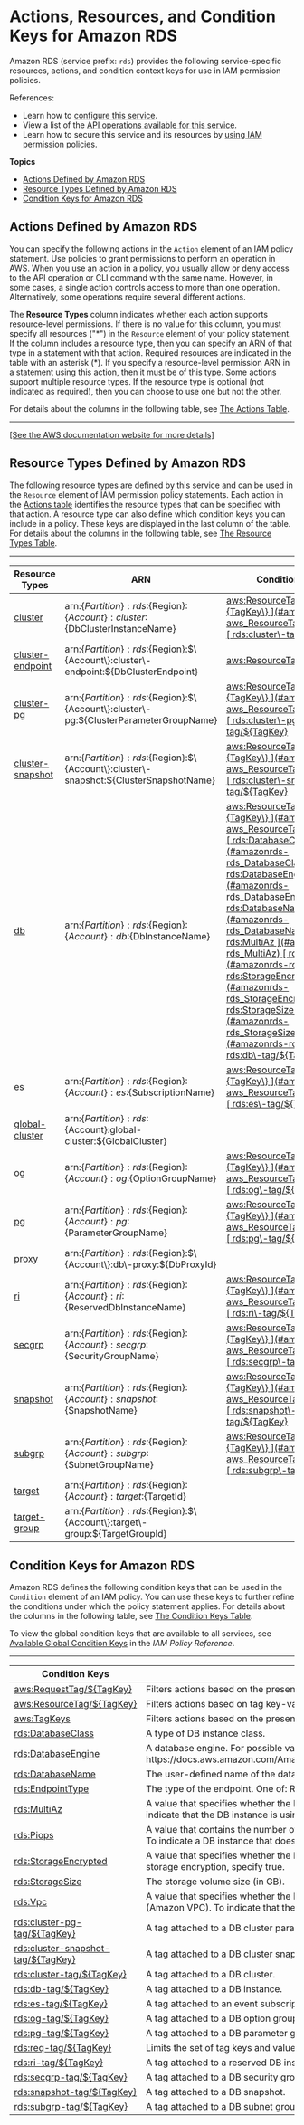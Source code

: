 # Actions, Resources, and Condition Keys for Amazon RDS<a name="list_amazonrds"></a>

Amazon RDS \(service prefix: `rds`\) provides the following service\-specific resources, actions, and condition context keys for use in IAM permission policies\.

References:
+ Learn how to [configure this service](https://docs.aws.amazon.com/AmazonRDS/latest/UserGuide/)\.
+ View a list of the [API operations available for this service](https://docs.aws.amazon.com/AmazonRDS/latest/APIReference/)\.
+ Learn how to secure this service and its resources by [using IAM](https://docs.aws.amazon.com/AmazonRDS/latest/UserGuide/security_iam_service-with-iam.html) permission policies\.

**Topics**
+ [Actions Defined by Amazon RDS](#amazonrds-actions-as-permissions)
+ [Resource Types Defined by Amazon RDS](#amazonrds-resources-for-iam-policies)
+ [Condition Keys for Amazon RDS](#amazonrds-policy-keys)

## Actions Defined by Amazon RDS<a name="amazonrds-actions-as-permissions"></a>

You can specify the following actions in the `Action` element of an IAM policy statement\. Use policies to grant permissions to perform an operation in AWS\. When you use an action in a policy, you usually allow or deny access to the API operation or CLI command with the same name\. However, in some cases, a single action controls access to more than one operation\. Alternatively, some operations require several different actions\.

The **Resource Types** column indicates whether each action supports resource\-level permissions\. If there is no value for this column, you must specify all resources \("\*"\) in the `Resource` element of your policy statement\. If the column includes a resource type, then you can specify an ARN of that type in a statement with that action\. Required resources are indicated in the table with an asterisk \(\*\)\. If you specify a resource\-level permission ARN in a statement using this action, then it must be of this type\. Some actions support multiple resource types\. If the resource type is optional \(not indicated as required\), then you can choose to use one but not the other\.

For details about the columns in the following table, see [The Actions Table](reference_policies_actions-resources-contextkeys.md#actions_table)\.


****  
[\[See the AWS documentation website for more details\]](http://docs.aws.amazon.com/IAM/latest/UserGuide/list_amazonrds.html)

## Resource Types Defined by Amazon RDS<a name="amazonrds-resources-for-iam-policies"></a>

The following resource types are defined by this service and can be used in the `Resource` element of IAM permission policy statements\. Each action in the [Actions table](#amazonrds-actions-as-permissions) identifies the resource types that can be specified with that action\. A resource type can also define which condition keys you can include in a policy\. These keys are displayed in the last column of the table\. For details about the columns in the following table, see [The Resource Types Table](reference_policies_actions-resources-contextkeys.md#resources_table)\.


****  

| Resource Types | ARN | Condition Keys | 
| --- | --- | --- | 
|   [ cluster ](https://docs.aws.amazon.com/AmazonRDS/latest/UserGuide/Aurora.Managing.html)  |  arn:$\{Partition\}:rds:$\{Region\}:$\{Account\}:cluster:$\{DbClusterInstanceName\}  |   [ aws:ResourceTag/$\{TagKey\} ](#amazonrds-aws_ResourceTag___TagKey_)   [ rds:cluster\-tag/$\{TagKey\} ](#amazonrds-rds_cluster-tag___TagKey_)   | 
|   [ cluster\-endpoint ]({ActionsDocRoot}API_DBClusterEndpoint.html)  |  arn:$\{Partition\}:rds:$\{Region\}:$\{Account\}:cluster\-endpoint:$\{DbClusterEndpoint\}  |   [ aws:ResourceTag/$\{TagKey\} ](#amazonrds-aws_ResourceTag___TagKey_)   | 
|   [ cluster\-pg ](https://docs.aws.amazon.com/AmazonRDS/latest/UserGuide/USER_WorkingWithParamGroups.html)  |  arn:$\{Partition\}:rds:$\{Region\}:$\{Account\}:cluster\-pg:$\{ClusterParameterGroupName\}  |   [ aws:ResourceTag/$\{TagKey\} ](#amazonrds-aws_ResourceTag___TagKey_)   [ rds:cluster\-pg\-tag/$\{TagKey\} ](#amazonrds-rds_cluster-pg-tag___TagKey_)   | 
|   [ cluster\-snapshot ](https://docs.aws.amazon.com/AmazonRDS/latest/UserGuide/USER_WorkingWithAutomatedBackups.html)  |  arn:$\{Partition\}:rds:$\{Region\}:$\{Account\}:cluster\-snapshot:$\{ClusterSnapshotName\}  |   [ aws:ResourceTag/$\{TagKey\} ](#amazonrds-aws_ResourceTag___TagKey_)   [ rds:cluster\-snapshot\-tag/$\{TagKey\} ](#amazonrds-rds_cluster-snapshot-tag___TagKey_)   | 
|   [ db ](https://docs.aws.amazon.com/AmazonRDS/latest/UserGuide/Overview.DBInstance.html)  |  arn:$\{Partition\}:rds:$\{Region\}:$\{Account\}:db:$\{DbInstanceName\}  |   [ aws:ResourceTag/$\{TagKey\} ](#amazonrds-aws_ResourceTag___TagKey_)   [ rds:DatabaseClass ](#amazonrds-rds_DatabaseClass)   [ rds:DatabaseEngine ](#amazonrds-rds_DatabaseEngine)   [ rds:DatabaseName ](#amazonrds-rds_DatabaseName)   [ rds:MultiAz ](#amazonrds-rds_MultiAz)   [ rds:Piops ](#amazonrds-rds_Piops)   [ rds:StorageEncrypted ](#amazonrds-rds_StorageEncrypted)   [ rds:StorageSize ](#amazonrds-rds_StorageSize)   [ rds:Vpc ](#amazonrds-rds_Vpc)   [ rds:db\-tag/$\{TagKey\} ](#amazonrds-rds_db-tag___TagKey_)   | 
|   [ es ](https://docs.aws.amazon.com/AmazonRDS/latest/UserGuide/USER_Events.html)  |  arn:$\{Partition\}:rds:$\{Region\}:$\{Account\}:es:$\{SubscriptionName\}  |   [ aws:ResourceTag/$\{TagKey\} ](#amazonrds-aws_ResourceTag___TagKey_)   [ rds:es\-tag/$\{TagKey\} ](#amazonrds-rds_es-tag___TagKey_)   | 
|   [ global\-cluster ](https://docs.aws.amazon.com/AmazonRDS/latest/AuroraUserGuide/aurora-global-database.html)  |  arn:$\{Partition\}:rds:$\{Account\}:global\-cluster:$\{GlobalCluster\}  |  | 
|   [ og ](https://docs.aws.amazon.com/AmazonRDS/latest/UserGuide/USER_WorkingWithOptionGroups.html)  |  arn:$\{Partition\}:rds:$\{Region\}:$\{Account\}:og:$\{OptionGroupName\}  |   [ aws:ResourceTag/$\{TagKey\} ](#amazonrds-aws_ResourceTag___TagKey_)   [ rds:og\-tag/$\{TagKey\} ](#amazonrds-rds_og-tag___TagKey_)   | 
|   [ pg ](https://docs.aws.amazon.com/AmazonRDS/latest/UserGuide/USER_WorkingWithParamGroups.html)  |  arn:$\{Partition\}:rds:$\{Region\}:$\{Account\}:pg:$\{ParameterGroupName\}  |   [ aws:ResourceTag/$\{TagKey\} ](#amazonrds-aws_ResourceTag___TagKey_)   [ rds:pg\-tag/$\{TagKey\} ](#amazonrds-rds_pg-tag___TagKey_)   | 
|   [ proxy ](https://docs.aws.amazon.com/AmazonRDS/latest/UserGuide/Overview.DBProxy.html)  |  arn:$\{Partition\}:rds:$\{Region\}:$\{Account\}:db\-proxy:$\{DbProxyId\}  |  | 
|   [ ri ](https://docs.aws.amazon.com/AmazonRDS/latest/UserGuide/USER_WorkingWithReservedDBInstances.html)  |  arn:$\{Partition\}:rds:$\{Region\}:$\{Account\}:ri:$\{ReservedDbInstanceName\}  |   [ aws:ResourceTag/$\{TagKey\} ](#amazonrds-aws_ResourceTag___TagKey_)   [ rds:ri\-tag/$\{TagKey\} ](#amazonrds-rds_ri-tag___TagKey_)   | 
|   [ secgrp ](https://docs.aws.amazon.com/AmazonRDS/latest/UserGuide/USER_WorkingWithSecurityGroups.html)  |  arn:$\{Partition\}:rds:$\{Region\}:$\{Account\}:secgrp:$\{SecurityGroupName\}  |   [ aws:ResourceTag/$\{TagKey\} ](#amazonrds-aws_ResourceTag___TagKey_)   [ rds:secgrp\-tag/$\{TagKey\} ](#amazonrds-rds_secgrp-tag___TagKey_)   | 
|   [ snapshot ](https://docs.aws.amazon.com/AmazonRDS/latest/UserGuide/USER_WorkingWithAutomatedBackups.html)  |  arn:$\{Partition\}:rds:$\{Region\}:$\{Account\}:snapshot:$\{SnapshotName\}  |   [ aws:ResourceTag/$\{TagKey\} ](#amazonrds-aws_ResourceTag___TagKey_)   [ rds:snapshot\-tag/$\{TagKey\} ](#amazonrds-rds_snapshot-tag___TagKey_)   | 
|   [ subgrp ](https://docs.aws.amazon.com/AmazonRDS/latest/UserGuide/USER_VPC.Scenarios.html#USER_VPC.Scenario1)  |  arn:$\{Partition\}:rds:$\{Region\}:$\{Account\}:subgrp:$\{SubnetGroupName\}  |   [ aws:ResourceTag/$\{TagKey\} ](#amazonrds-aws_ResourceTag___TagKey_)   [ rds:subgrp\-tag/$\{TagKey\} ](#amazonrds-rds_subgrp-tag___TagKey_)   | 
|   [ target ](https://docs.aws.amazon.com/AmazonRDS/latest/UserGuide/Overview.DBProxy.html)  |  arn:$\{Partition\}:rds:$\{Region\}:$\{Account\}:target:$\{TargetId\}  |  | 
|   [ target\-group ](https://docs.aws.amazon.com/AmazonRDS/latest/UserGuide/Overview.DBProxy.html)  |  arn:$\{Partition\}:rds:$\{Region\}:$\{Account\}:target\-group:$\{TargetGroupId\}  |  | 

## Condition Keys for Amazon RDS<a name="amazonrds-policy-keys"></a>

Amazon RDS defines the following condition keys that can be used in the `Condition` element of an IAM policy\. You can use these keys to further refine the conditions under which the policy statement applies\. For details about the columns in the following table, see [The Condition Keys Table](reference_policies_actions-resources-contextkeys.md#context_keys_table)\.

To view the global condition keys that are available to all services, see [Available Global Condition Keys](reference_policies_condition-keys.html#AvailableKeys) in the *IAM Policy Reference*\.


****  

| Condition Keys | Description | Type | 
| --- | --- | --- | 
|   [ aws:RequestTag/$\{TagKey\} ](https://docs.aws.amazon.com/IAM/latest/UserGuide/reference_policies_condition-keys.html#condition-keys-requesttag)  | Filters actions based on the presence of tag key\-value pairs in the request | String | 
|   [ aws:ResourceTag/$\{TagKey\} ](https://docs.aws.amazon.com/IAM/latest/UserGuide/reference_policies_condition-keys.html#condition-keys-resourcetag)  | Filters actions based on tag key\-value pairs attached to the resource | String | 
|   [ aws:TagKeys ](https://docs.aws.amazon.com/IAM/latest/UserGuide/reference_policies_condition-keys.html#condition-keys-tagkeys)  | Filters actions based on the presence of tag keys in the request | String | 
|   [ rds:DatabaseClass ](https://docs.aws.amazon.com/AmazonRDS/latest/UserGuide/security_iam_service-with-iam.html#UsingWithRDS.IAM.Conditions)  | A type of DB instance class\. | String | 
|   [ rds:DatabaseEngine ](https://docs.aws.amazon.com/AmazonRDS/latest/UserGuide/security_iam_service-with-iam.html#UsingWithRDS.IAM.Conditions)  | A database engine\. For possible values refer to engine parameter in https://docs\.aws\.amazon\.com/AmazonRDS/latest/APIReference/API\_CreateDBInstance\.html | String | 
|   [ rds:DatabaseName ](https://docs.aws.amazon.com/AmazonRDS/latest/UserGuide/security_iam_service-with-iam.html#UsingWithRDS.IAM.Conditions)  | The user\-defined name of the database on the DB instance\. | String | 
|   [ rds:EndpointType ](https://docs.aws.amazon.com/AmazonRDS/latest/UserGuide/security_iam_service-with-iam.html#UsingWithRDS.IAM.Conditions)  | The type of the endpoint\. One of: READER, WRITER, CUSTOM\. | String | 
|   [ rds:MultiAz ](https://docs.aws.amazon.com/AmazonRDS/latest/UserGuide/security_iam_service-with-iam.html#UsingWithRDS.IAM.Conditions)  | A value that specifies whether the DB instance runs in multiple Availability Zones\. To indicate that the DB instance is using Multi\-AZ, specify true\. | Boolean | 
|   [ rds:Piops ](https://docs.aws.amazon.com/AmazonRDS/latest/UserGuide/security_iam_service-with-iam.html#UsingWithRDS.IAM.Conditions)  | A value that contains the number of Provisioned IOPS \(PIOPS\) that the instance supports\. To indicate a DB instance that does not have PIOPS enabled, specify 0\. | Numeric | 
|   [ rds:StorageEncrypted ](https://docs.aws.amazon.com/AmazonRDS/latest/UserGuide/security_iam_service-with-iam.html#UsingWithRDS.IAM.Conditions)  | A value that specifies whether the DB instance storage should be encrypted\. To enforce storage encryption, specify true\. | Boolean | 
|   [ rds:StorageSize ](https://docs.aws.amazon.com/AmazonRDS/latest/UserGuide/security_iam_service-with-iam.html#UsingWithRDS.IAM.Conditions)  | The storage volume size \(in GB\)\. | Numeric | 
|   [ rds:Vpc ](https://docs.aws.amazon.com/AmazonRDS/latest/UserGuide/security_iam_service-with-iam.html#UsingWithRDS.IAM.Conditions)  | A value that specifies whether the DB instance runs in an Amazon Virtual Private Cloud \(Amazon VPC\)\. To indicate that the DB instance runs in an Amazon VPC, specify true\. | Boolean | 
|   [ rds:cluster\-pg\-tag/$\{TagKey\} ](https://docs.aws.amazon.com/AmazonRDS/latest/UserGuide/security_iam_service-with-iam.html#UsingWithRDS.IAM.Conditions)  | A tag attached to a DB cluster parameter group\. | String | 
|   [ rds:cluster\-snapshot\-tag/$\{TagKey\} ](https://docs.aws.amazon.com/AmazonRDS/latest/UserGuide/security_iam_service-with-iam.html#UsingWithRDS.IAM.Conditions)  | A tag attached to a DB cluster snapshot\. | String | 
|   [ rds:cluster\-tag/$\{TagKey\} ](https://docs.aws.amazon.com/AmazonRDS/latest/UserGuide/security_iam_service-with-iam.html#UsingWithRDS.IAM.Conditions)  | A tag attached to a DB cluster\. | String | 
|   [ rds:db\-tag/$\{TagKey\} ](https://docs.aws.amazon.com/AmazonRDS/latest/UserGuide/security_iam_service-with-iam.html#UsingWithRDS.IAM.Conditions)  | A tag attached to a DB instance\. | String | 
|   [ rds:es\-tag/$\{TagKey\} ](https://docs.aws.amazon.com/AmazonRDS/latest/UserGuide/security_iam_service-with-iam.html#UsingWithRDS.IAM.Conditions)  | A tag attached to an event subscription\. | String | 
|   [ rds:og\-tag/$\{TagKey\} ](https://docs.aws.amazon.com/AmazonRDS/latest/UserGuide/security_iam_service-with-iam.html#UsingWithRDS.IAM.Conditions)  | A tag attached to a DB option group\. | String | 
|   [ rds:pg\-tag/$\{TagKey\} ](https://docs.aws.amazon.com/AmazonRDS/latest/UserGuide/security_iam_service-with-iam.html#UsingWithRDS.IAM.Conditions)  | A tag attached to a DB parameter group\. | String | 
|   [ rds:req\-tag/$\{TagKey\} ](https://docs.aws.amazon.com/AmazonRDS/latest/UserGuide/security_iam_service-with-iam.html#UsingWithRDS.IAM.Conditions)  | Limits the set of tag keys and values that can be used to tag a resource\. | String | 
|   [ rds:ri\-tag/$\{TagKey\} ](https://docs.aws.amazon.com/AmazonRDS/latest/UserGuide/security_iam_service-with-iam.html#UsingWithRDS.IAM.Conditions)  | A tag attached to a reserved DB instance\. | String | 
|   [ rds:secgrp\-tag/$\{TagKey\} ](https://docs.aws.amazon.com/AmazonRDS/latest/UserGuide/security_iam_service-with-iam.html#UsingWithRDS.IAM.Conditions)  | A tag attached to a DB security group\. | String | 
|   [ rds:snapshot\-tag/$\{TagKey\} ](https://docs.aws.amazon.com/AmazonRDS/latest/UserGuide/security_iam_service-with-iam.html#UsingWithRDS.IAM.Conditions)  | A tag attached to a DB snapshot\. | String | 
|   [ rds:subgrp\-tag/$\{TagKey\} ](https://docs.aws.amazon.com/AmazonRDS/latest/UserGuide/security_iam_service-with-iam.html#UsingWithRDS.IAM.Conditions)  | A tag attached to a DB subnet group\. | String | 